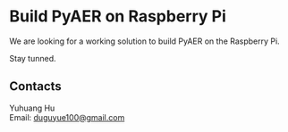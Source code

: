 # Build PyAER on Raspberry Pi

We are looking for a working solution to build PyAER on the Raspberry Pi.

Stay tunned.

## Contacts

Yuhuang Hu  
Email: duguyue100@gmail.com
